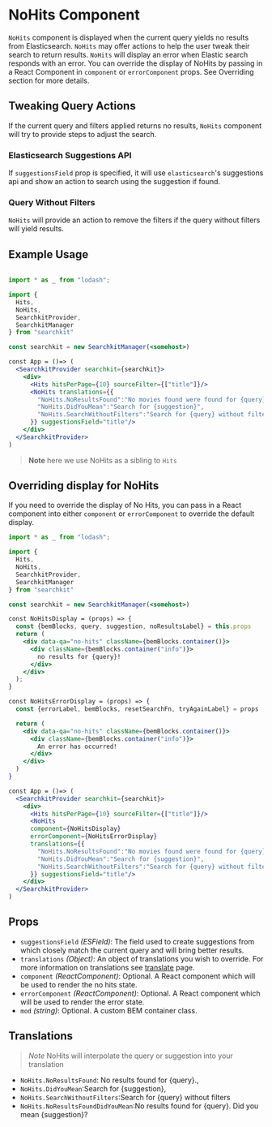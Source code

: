 # NoHits Component
`NoHits` component is displayed when the current query yields no results from Elasticsearch. `NoHits` may offer actions to help the user tweak their search to return results. `NoHits` will display an error when Elastic search responds with an error. You can override the display of NoHits by passing in a React Component in `component` or `errorComponent` props. See Overriding section for more details.

## Tweaking Query Actions
If the current query and filters applied returns no results, `NoHits` component will try to provide steps to adjust the search.

### Elasticsearch Suggestions API
If `suggestionsField` prop is specified, it will use `elasticsearch`'s suggestions api and show an action to search using the suggestion if found.

### Query Without Filters
`NoHits` will provide an action to remove the filters if the query without filters will yield results.    

## Example Usage

```jsx

import * as _ from "lodash";

import {
  Hits,
  NoHits,
  SearchkitProvider,
  SearchkitManager
} from "searchkit"

const searchkit = new SearchkitManager(<somehost>)

const App = ()=> (
  <SearchkitProvider searchkit={searchkit}>
    <div>
      <Hits hitsPerPage={10} sourceFilter={["title"]}/>
      <NoHits translations={{
        "NoHits.NoResultsFound":"No movies found were found for {query}",
        "NoHits.DidYouMean":"Search for {suggestion}",
        "NoHits.SearchWithoutFilters":"Search for {query} without filters"
      }} suggestionsField="title"/>
    </div>
  </SearchkitProvider>
)

```

>**Note** here we use NoHits as a sibling to `Hits`

## Overriding display for NoHits
If you need to override the display of No Hits, you can pass in a React component into either `component` or `errorComponent` to override the default display.

```jsx
import * as _ from "lodash";

import {
  Hits,
  NoHits,
  SearchkitProvider,
  SearchkitManager
} from "searchkit"

const searchkit = new SearchkitManager(<somehost>)

const NoHitsDisplay = (props) => {
  const {bemBlocks, query, suggestion, noResultsLabel} = this.props
  return (
    <div data-qa="no-hits" className={bemBlocks.container()}>
      <div className={bemBlocks.container("info")}>
        no results for {query}!
      </div>
    </div>
  );
}

const NoHitsErrorDisplay = (props) => {
  const {errorLabel, bemBlocks, resetSearchFn, tryAgainLabel} = props

  return (
    <div data-qa="no-hits" className={bemBlocks.container()}>
      <div className={bemBlocks.container("info")}>
        An error has occurred!
      </div>
    </div>
  )
}

const App = ()=> (
  <SearchkitProvider searchkit={searchkit}>
    <div>
      <Hits hitsPerPage={10} sourceFilter={["title"]}/>
      <NoHits
      component={NoHitsDisplay}
      errorComponent={NoHitsErrorDisplay}
      translations={{
        "NoHits.NoResultsFound":"No movies found were found for {query}",
        "NoHits.DidYouMean":"Search for {suggestion}",
        "NoHits.SearchWithoutFilters":"Search for {query} without filters"
      }} suggestionsField="title"/>
    </div>
  </SearchkitProvider>
)
```

## Props
- `suggestionsField` *(ESField)*: The field used to create suggestions from which closely match the current query and will bring better results.
- `translations` *(Object)*: An object of translations you wish to override. For more information on translations see [translate](../../core/Translate.md) page.
- `component` *(ReactComponent)*: Optional. A React component which will be used to render the no hits state.
- `errorComponent` *(ReactComponent)*: Optional. A React component which will be used to render the error state.
- `mod` *(string)*: Optional. A custom BEM container class.


## Translations
>*Note* NoHits will interpolate the query or suggestion into your translation

- `NoHits.NoResultsFound`: No results found for {query}.,
- `NoHits.DidYouMean`:Search for {suggestion},
- `NoHits.SearchWithoutFilters`:Search for {query} without filters
- `NoHits.NoResultsFoundDidYouMean`:No results found for {query}. Did you mean {suggestion}?
